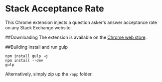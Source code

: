 # Stack Acceptance Rate
This Chrome extension injects a question asker's answer acceptance rate on any Stack Exchange website.

##Downloading
The extension is available on the [Chrome web store](https://chrome.google.com/webstore/detail/stack-acceptance-rate/cnaohkpphkhbbiilofanfcapgpnnjmok?hl=en-US&gl=US&authuser=0).

##Building
Install and run gulp
```
npm install gulp -g
npm install --dev
gulp
```

Alternatively, simply zip up the `/app` folder.
